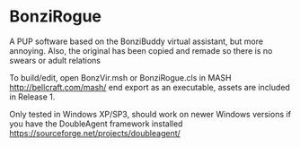 # BonziRogue
A PUP software based on the BonziBuddy virtual assistant, but more annoying.
Also, the original has been copied and remade so there is no swears or adult relations

To build/edit, open BonzVir.msh or BonziRogue.cls in MASH http://bellcraft.com/mash/ end export as an executable, assets are included in Release 1.

Only tested in Windows XP/SP3, should work on newer Windows versions if you have the DoubleAgent framework installed https://sourceforge.net/projects/doubleagent/
